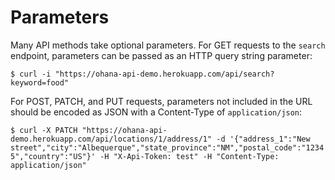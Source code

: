# Parameters

Many API methods take optional parameters. For GET requests to the `search` endpoint, parameters can be passed as an HTTP query string parameter:

`$ curl -i "https://ohana-api-demo.herokuapp.com/api/search?keyword=food"`

For POST, PATCH, and PUT requests, parameters not included in the URL should be encoded as JSON with a Content-Type of `application/json`:

`$ curl -X PATCH "https://ohana-api-demo.herokuapp.com/api/locations/1/address/1" -d '{"address_1":"New street","city":"Albequerque","state_province":"NM","postal_code":"12345","country":"US"}' -H "X-Api-Token: test" -H "Content-Type: application/json"`